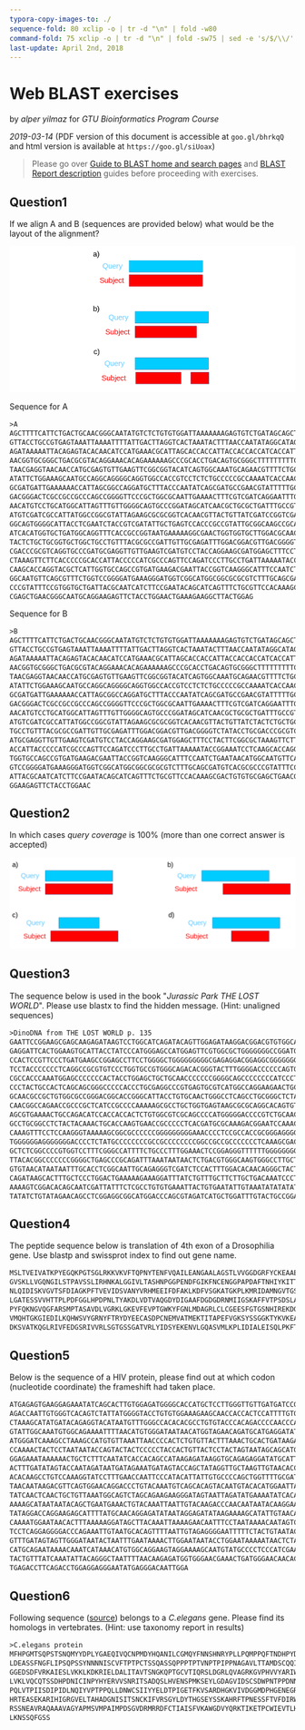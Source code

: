 ```yaml
---
typora-copy-images-to: ./
sequence-fold: 80 xclip -o | tr -d "\n" | fold -w80
command-fold: 75 xclip -o | tr -d "\n" | fold -sw75 | sed -e 's/$/\\/'
last-update: April 2nd, 2018
---
```


# Web BLAST exercises

by *alper yilmaz* for *GTU Bioinformatics Program Course*

*2019-03-14* (PDF version of this document is accessible at `goo.gl/bhrkqQ` and html version is available at `https://goo.gl/siUoax`)


> Please go over  [Guide to BLAST home and search pages](ftp://ftp.ncbi.nlm.nih.gov/pub/factsheets/HowTo_BLASTGuide.pdf) and [BLAST Report description](ftp://ftp.ncbi.nlm.nih.gov/pub/factsheets/HowTo_NewBLAST.pdf) guides before proceeding with exercises.

## Question1

If we align A and B (sequences are provided below) what would be the layout of the alignment?

![Selection_339](images/Selection_339.png)

Sequence for A

```
>A
AGCTTTTCATTCTGACTGCAACGGGCAATATGTCTCTGTGTGGATTAAAAAAAGAGTGTCTGATAGCAGCTTCTGAACTG
GTTACCTGCCGTGAGTAAATTAAAATTTTATTGACTTAGGTCACTAAATACTTTAACCAATATAGGCATAGCGCACAGAC
AGATAAAAATTACAGAGTACACAACATCCATGAAACGCATTAGCACCACCATTACCACCACCATCACCATTACCACAGGT
AACGGTGCGGGCTGACGCGTACAGGAAACACAGAAAAAAGCCCGCACCTGACAGTGCGGGCTTTTTTTTTCGACCAAAGG
TAACGAGGTAACAACCATGCGAGTGTTGAAGTTCGGCGGTACATCAGTGGCAAATGCAGAACGTTTTCTGCGTGTTGCCG
ATATTCTGGAAAGCAATGCCAGGCAGGGGCAGGTGGCCACCGTCCTCTCTGCCCCCGCCAAAATCACCAACCACCTGGTG
GCGATGATTGAAAAAACCATTAGCGGCCAGGATGCTTTACCCAATATCAGCGATGCCGAACGTATTTTTGCCGAACTTTT
GACGGGACTCGCCGCCGCCCAGCCGGGGTTCCCGCTGGCGCAATTGAAAACTTTCGTCGATCAGGAATTTGCCCAAATAA
AACATGTCCTGCATGGCATTAGTTTGTTGGGGCAGTGCCCGGATAGCATCAACGCTGCGCTGATTTGCCGTGGCGAGAAA
ATGTCGATCGCCATTATGGCCGGCGTATTAGAAGCGCGCGGTCACAACGTTACTGTTATCGATCCGGTCGAAAAACTGCT
GGCAGTGGGGCATTACCTCGAATCTACCGTCGATATTGCTGAGTCCACCCGCCGTATTGCGGCAAGCCGCATTCCGGCTG
ATCACATGGTGCTGATGGCAGGTTTCACCGCCGGTAATGAAAAAGGCGAACTGGTGGTGCTTGGACGCAACGGTTCCGAC
TACTCTGCTGCGGTGCTGGCTGCCTGTTTACGCGCCGATTGTTGCGAGATTTGGACGGACGTTGACGGGGTCTATACCTG
CGACCCGCGTCAGGTGCCCGATGCGAGGTTGTTGAAGTCGATGTCCTACCAGGAAGCGATGGAGCTTTCCTACTTCGGCG
CTAAAGTTCTTCACCCCCGCACCATTACCCCCATCGCCCAGTTCCAGATCCCTTGCCTGATTAAAAATACCGGAAATCCT
CAAGCACCAGGTACGCTCATTGGTGCCAGCCGTGATGAAGACGAATTACCGGTCAAGGGCATTTCCAATCTGAATAACAT
GGCAATGTTCAGCGTTTCTGGTCCGGGGATGAAAGGGATGGTCGGCATGGCGGCGCGCGTCTTTGCAGCGATGTCACGCG
CCCGTATTTCCGTGGTGCTGATTACGCAATCATCTTCCGAATACAGCATCAGTTTCTGCGTTCCACAAAGCGACTGTGTG
CGAGCTGAACGGGCAATGCAGGAAGAGTTCTACCTGGAACTGAAAGAAGGCTTACTGGAG
```

<div style="page-break-after: always;"></div>

Sequence for B

```
>B
AGCTTTTCATTCTGACTGCAACGGGCAATATGTCTCTGTGTGGATTAAAAAAAGAGTGTCTGATAGCAGCTTCTGAACTG
GTTACCTGCCGTGAGTAAATTAAAATTTTATTGACTTAGGTCACTAAATACTTTAACCAATATAGGCATAGCGCACAGAC
AGATAAAAATTACAGAGTACACAACATCCATGAAACGCATTAGCACCACCATTACCACCACCATCACCATTACCACAGGT
AACGGTGCGGGCTGACGCGTACAGGAAACACAGAAAAAAGCCCGCACCTGACAGTGCGGGCTTTTTTTTTCGACCAAAGG
TAACGAGGTAACAACCATGCGAGTGTTGAAGTTCGGCGGTACATCAGTGGCAAATGCAGAACGTTTTCTGCGTGTTGCCG
ATATTCTGGAAAGCAATGCCAGGCAGGGGCAGGTGGCCACCGTCCTCTCTGCCCCCGCCAAAATCACCAACCACCTGGTG
GCGATGATTGAAAAAACCATTAGCGGCCAGGATGCTTTACCCAATATCAGCGATGCCGAACGTATTTTTGCCGAACTTTT
GACGGGACTCGCCGCCGCCCAGCCGGGGTTCCCGCTGGCGCAATTGAAAACTTTCGTCGATCAGGAATTTGCCCAAATAA
AACATGTCCTGCATGGCATTAGTTTGTTGGGGCAGTGCCCGGATAGCATCAACGCTGCGCTGATTTGCCGTGGCGAGAAA
ATGTCGATCGCCATTATGGCCGGCGTATTAGAAGCGCGCGGTCACAACGTTACTGTTATCTACTCTGCTGCGGTGCTGGC
TGCCTGTTTACGCGCCGATTGTTGCGAGATTTGGACGGACGTTGACGGGGTCTATACCTGCGACCCGCGTCAGGTGCCCG
ATGCGAGGTTGTTGAAGTCGATGTCCTACCAGGAAGCGATGGAGCTTTCCTACTTCGGCGCTAAAGTTCTTCACCCCCGC
ACCATTACCCCCATCGCCCAGTTCCAGATCCCTTGCCTGATTAAAAATACCGGAAATCCTCAAGCACCAGGTACGCTCAT
TGGTGCCAGCCGTGATGAAGACGAATTACCGGTCAAGGGCATTTCCAATCTGAATAACATGGCAATGTTCAGCGTTTCTG
GTCCGGGGATGAAAGGGATGGTCGGCATGGCGGCGCGCGTCTTTGCAGCGATGTCACGCGCCCGTATTTCCGTGGTGCTG
ATTACGCAATCATCTTCCGAATACAGCATCAGTTTCTGCGTTCCACAAAGCGACTGTGTGCGAGCTGAACGGGCAATGCA
GGAAGAGTTCTACCTGGAAC
```

<!-- answer: c -->

## Question2

In which cases *query coverage* is 100% (more than one correct answer is accepted)

![Selection_338](images/Selection_338.png)

<!-- answer: a and c -->

<div style="page-break-after: always;"></div>

## Question3

The sequence below is used in the book "*Jurassic Park THE LOST WORLD*". Please use blastx to find the hidden message. (Hint: unaligned sequences)

```
>DinoDNA from THE LOST WORLD p. 135
GAATTCCGGAAGCGAGCAAGAGATAAGTCCTGGCATCAGATACAGTTGGAGATAAGGACGGACGTGTGGCAGCTCCCGCA
GAGGATTCACTGGAAGTGCATTACCTATCCCATGGGAGCCATGGAGTTCGTGGCGCTGGGGGGGCCGGATGCGGGCTCCC
CCACTCCGTTCCCTGATGAAGCCGGAGCCTTCCTGGGGCTGGGGGGGGGCGAGAGGACGGAGGCGGGGGGGCTGCTGGCC
TCCTACCCCCCCTCAGGCCGCGTGTCCCTGGTGCCGTGGGCAGACACGGGTACTTTGGGGACCCCCCAGTGGGTGCCGCC
CGCCACCCAAATGGAGCCCCCCCACTACCTGGAGCTGCTGCAACCCCCCCGGGGCAGCCCCCCCCATCCCTCCTCCGGGC
CCCTACTGCCACTCAGCAGCGGGCCCCCACCCTGCGAGGCCCGTGAGTGCGTCATGGCCAGGAAGAACTGCGGAGCGACG
GCAACGCCGCTGTGGCGCCGGGACGGCACCGGGCATTACCTGTGCAACTGGGCCTCAGCCTGCGGGCTCTACCACCGCCT
CAACGGCCAGAACCGCCCGCTCATCCGCCCCAAAAAGCGCCTGCTGGTGAGTAAGCGCGCAGGCACAGTGTGCAGCCACG
AGCGTGAAAACTGCCAGACATCCACCACCACTCTGTGGCGTCGCAGCCCCATGGGGGACCCCGTCTGCAACAACATTCAC
GCCTGCGGCCTCTACTACAAACTGCACCAAGTGAACCGCCCCCTCACGATGCGCAAAGACGGAATCCAAACCCGAAACCG
CAAAGTTTCCTCCAAGGGTAAAAAGCGGCGCCCCCCGGGGGGGGGAAACCCCTCCGCCACCGCGGGAGGGGGCGCTCCTA
TGGGGGGAGGGGGGGACCCCTCTATGCCCCCCCCGCCGCCCCCCCCGGCCGCCGCCCCCCCTCAAAGCGACGCTCTGTAC
GCTCTCGGCCCCGTGGTCCTTTCGGGCCATTTTCTGCCCTTTGGAAACTCCGGAGGGTTTTTTGGGGGGGGGGCGGGGGG
TTACACGGCCCCCCCGGGGCTGAGCCCGCAGATTTAAATAATAACTCTGACGTGGGCAAGTGGGCCTTGCTGAGAAGACA
GTGTAACATAATAATTTGCACCTCGGCAATTGCAGAGGGTCGATCTCCACTTTGGACACAACAGGGCTACTCGGTAGGAC
CAGATAAGCACTTTGCTCCCTGGACTGAAAAAGAAAGGATTTATCTGTTTGCTTCTTGCTGACAAATCCCTGTGAAAGGT
AAAAGTCGGACACAGCAATCGATTATTTCTCGCCTGTGTGAAATTACTGTGAATATTGTAAATATATATATATATATATA
TATATCTGTATAGAACAGCCTCGGAGGCGGCATGGACCCAGCGTAGATCATGCTGGATTTGTACTGCCGGAATTC
```

## Question4

The peptide sequence below is translation of 4th exon of a Drosophilia gene. Use blastp and swissprot index to find out gene name.

```
MSLTVEIVATKPYEGQKPGTSGLRKKVKVFTQPNYTENFVQAILEANGAALAGSTLVVGGDGRFYCKEAAELIVRLSAAN
GVSKLLVGQNGILSTPAVSSLIRHNKALGGIVLTASHNPGGPENDFGIKFNCENGGPAPDAFTNHIYKITTEIKEYKLVR
NLQIDISKVGVTSFDIAGKPFTVEVIDSVANYVRHMEEIFDFAKLKDFVSGKATGKPLKMRIDAMNGVTGSYVREIFLNR
LGATESSVVHTTPLPDFGGLHPDPNLTYAKDLVDTVAQGDYDIGAAFDGDGDRNMIIGSKAFFVTPSDSLAVIAHYLEAI
PYFQKNGVQGFARSMPTASAVDLVGRKLGKEVFEVPTGWKYFGNLMDAGRLCLCGEESFGTGSNHIREKDGIWAVLAWIS
VMQHTGKGIEDILKQHWSVYGRNYFTRYDYEECASDPCNEMVATMEKTITAPEFVGKSYSSGGKTYKVKEADNFSYTDPV
DKSVATKQGLRIVFEDGSRIVVRLSGTGSSGATVRLYIDSYEKENVLGQASVMLKPLIDIALEISQLPKFTGRNAPTVIT
```

<!-- PGM1(Phosphoglucomutase) -->

<div style="page-break-after: always;"></div>

## Question5

Below is the sequence of a HIV protein, please find out at which codon (nucleotide coordinate) the frameshift had taken place.

```
ATGAGAGTGAAGGAGAAATATCAGCACTTGTGGAGATGGGGCACCATGCTCCTTGGGTTGTTGATGATCCGTAGTGCTGC
AGACCAATTGTGGGTCACAGTCTATTATGGGGTACCTGTGTGGAAAGAAGCAACCACCACTCCATTTTGTGCATCAGATG
CTAAAGCATATGATACAGAGGTACATAATGTTTGGGCCACACACGCCTGTGTACCCACAGACCCCAACCCACAAGAAGTA
GTATTGGCAAATGTGGCAGAAAATTTTAACATGTGGGATAATAACATGGTAGAACAGATGCATGAGGATATAATCAGTTT
ATGGGATCAAAGCCTAAAGCCATGTGTTAAATTAACCCCACTCTGTGTTACTTTAAACTGCACTGATAAGATTAATAATA
CCAAAACTACTCCTAATAATACCAGTACTACTCCCCCTACCACTGTTACTCCTACTAGTAATAGCAGCATGACAGGAGAA
GGAGAAATAAAAAACTGCTCTTTCAATATCACCACAGCCATAAGAGATAAGGTGCAGAGAGGATATGCATTGTTTAGTAA
ACTTTGATATAGTACCAATAGATAATGATAGAAATGATAGTACCAGCTATAGGTTGCTAAGTTGTAACACCTCAGTCATT
ACACAAGCCTGTCCAAAGGTATCCTTTGAACCAATTCCCATACATTATTGTGCCCCAGCTGGTTTTGCGATTCTAAAGTG
TAACAATAAGACGTTCAGTGGAACAGGACCCTGTACAAATGTCAGCACAGTACAATGTACACATGGAATTAGGCCAATAG
TATCAACTCAACTGCTGTTAAATGGCAGTCTAGCAGAAGAAGGGATAGTAATTAGATATGAAAATATCACAGACAATGCT
AAAAGCATAATAATACAGCTGAATGAAACTGTACAAATTAATTGTACAAGACCCAACAATAATACAAGGAAAAGTATACC
TATAGGACCAGGAAGAGCATTTTATGCAACAGGAGATATAATAGGAGATATAAGAAAAGCATATTGTAACATTAGTGGAG
CAAAATGGAATAACACTTTAAAAAGGATAGCTTACAAATTAAAAGAACAATTTCCTAATAAAACAATAGTCTTTAAGCCC
TCCTCAGGAGGGGACCCAGAAATTGTAATGCACAGTTTTAATTGTAGAGGGGAATTTTTCTACTGTAATACAACAAAACT
GTTTGATAGTAGTTGGGATAATACTAATTTGAATAAAACTTGGAATAATACCTGGAATAAAAATAACTCTATCATACTTC
CATGCAGAATAAAACAAATCATAAACATGTGGCAGGAAGTAGGAAAAGCAATGTATGCCCCTCCCATCGAAGGACCACTT
TACTGTTTATCAAATATTACAGGGCTAATTTTAACAAGAGATGGTGGGAACGAAACTGATGGGAACAACACTGATGGGAA
TGAGACCTTCAGACCTGGAGGAGGGAATATGAGGGACAATTGGA
```

<!-- 564 -->

## Question6

Following sequence ([source](https://www.ncbi.nlm.nih.gov/Class/BLAST/blast_course.html)) belongs to a *C.elegans* gene. Please find its homologs in vertebrates. (Hint: use taxonomy report in results) 

```
>C.elegans protein
MFHPGMTSQPSTSNQMYYDPLYGAEQIVQCNPMDYHQANILCGMQYFNNSHNRYPLLPQMPPQFTNDHPYDFPNVPTIST
LDEASSFNGFLIPSQPSSYNNNNISCVFTPTPCTSSQASSQPPPTPTVNPTPIPPNAGAVLTTAMDSCQQISHVLQCYQQ
GGEDSDFVRKAIESLVKKLKDKRIELDALITAVTSNGKQPTGCVTIQRSLDGRLQVAGRKGVPHVVYARIWRWPKVSKNE
LVKLVQCQTSSDHPDNICINPYHYERVVSNRITSADQSLHVENSPMKSEYLGDAGVIDSCSDWPNTPPDNNFNGGFAPDQ
PQLVTPIISDIPIDLNQIYVPTPPQLLDNWCSIIYYELDTPIGETFKVSARDHGKVIVDGGMDPHGENEGRLCLGALSNV
HRTEASEKARIHIGRGVELTAHADGNISITSNCKIFVRSGYLDYTHGSEYSSKAHRFTPNESSFTVFDIRWAYMQMLRRS
RSSNEAVRAQAAAVAGYAPMSVMPAIMPDSGVDRMRRDFCTIAISFVKAWGDVYQRKTIKETPCWIEVTLHRPLQILDQL
LKNSSQFGSS
```